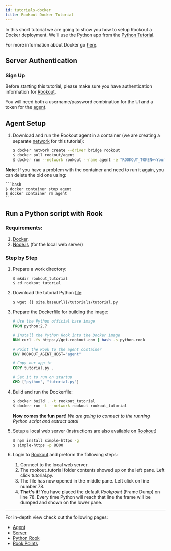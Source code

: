```yaml
---
id: tutorials-docker
title: Rookout Docker Tutorial
---
```


In this short tutorial we are going to show you how to setup Rookout a Docker deployment. 
We'll use the Python app from the [Python Tutorial](/tutorials/python).

For more information about Docker go [here](https://www.docker.com/).

## Server Authentication

### Sign Up
Before starting this tutorial, please make sure you have authentication information for [Rookout](https://app.rookout.com).

You will need both a username/password combination for the UI and a token for the [agent](/agent).

## Agent Setup

1. Download and run the Rookout agent in a container (we are creating a separate [network](https://docs.docker.com/engine/userguide/networking/#bridge-networks) for this tutorial):  
    ```bash
    $ docker network create --driver bridge rookout
    $ docker pull rookout/agent
    $ docker run --network rookout --name agent -e "ROOKOUT_TOKEN=<Your-Token>" rookout/agent
    ```

**Note**: If you have a problem with the container and need to run it again, you can delete the old one using:

    ```bash
    $ docker container stop agent
    $ docker container rm agent
    ```

## Run a Python script with Rook

### Requirements:
1. [Docker](https://www.docker.com/).
1. [Node.js](https://nodejs.org/) (for the local web server)

### Step by Step
1. Prepare a work directory:
    ```bash
    $ mkdir rookout_tutorial
    $ cd rookout_tutorial
    ```
    
1. Download the tutorial Python [file](/tutorials/tutorial.py):
    ```bash
    $ wget {{ site.baseurl}}/tutorials/tutorial.py
    ```

1. Prepare the Dockerfile for building the image:
    ```dockerfile
    # Use the Python official base image
    FROM python:2.7
 
    # Install the Python Rook into the Docker image
    RUN curl -fs https://get.rookout.com | bash -s python-rook
 
    # Point the Rook to the agent container
    ENV ROOKOUT_AGENT_HOST="agent" 
 
    # Copy our app in
    COPY tutorial.py .

    # Set it to run on startup 
    CMD ["python", "tutorial.py"] 
    ```
    
1. Build and run the Dockerfile:
    ```bash
    $ docker build . -t rookout_tutorial
    $ docker run -t --network rookout rookout_tutorial
    ```

    **Now comes the fun part!**
    *We are going to connect to the running Python script and extract data!*

1. Setup a local web server (instructions are also available on [Rookout](https://app.rookout.com))
    ```bash
    $ npm install simple-https -g
    $ simple-https -p 8000
    ```
    
1. Login to [Rookout](https://app.rookout.com) and preform the following steps:
    1. Connect to the local web server.
    1. The rookout_tutorial folder contents showed up on the left pane. Left click tutorial.py.
    1. The file has now opened in the middle pane. Left click on line number 78.
    1. **That's it!** You have placed the default *Rookpoint* (Frame Dump) on line 78.
        Every time Python will reach that line the frame will be dumped and shown on the lower pane.

***

For in-depth view check out the following pages:
- [Agent](/agent)
- [Server](/server)
- [Python Rook](/rooks/python)
- [Rook Points](/scripts)

